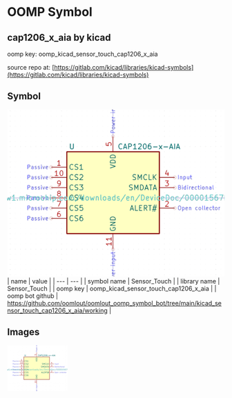 # OOMP Symbol  
## cap1206_x_aia  by kicad  
  
oomp key: oomp_kicad_sensor_touch_cap1206_x_aia  
  
source repo at: [https://gitlab.com/kicad/libraries/kicad-symbols](https://gitlab.com/kicad/libraries/kicad-symbols)  
## Symbol  
  
[![working.png](working_600.png)](working.png)  
| name | value | 
| --- | --- | 
| symbol name | Sensor_Touch | 
| library name | Sensor_Touch | 
| oomp key | oomp_kicad_sensor_touch_cap1206_x_aia | 
| oomp bot github | https://github.com/oomlout/oomlout_oomp_symbol_bot/tree/main/kicad_sensor_touch_cap1206_x_aia/working | 
## Images  
  
[![working.png](working_140.png)](working.png)  
